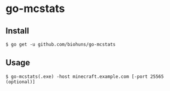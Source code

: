 # go-mcstats

## Install

```
$ go get -u github.com/biohuns/go-mcstats
```

## Usage

```
$ go-mcstats(.exe) -host minecraft.example.com [-port 25565 (optional)]
```
